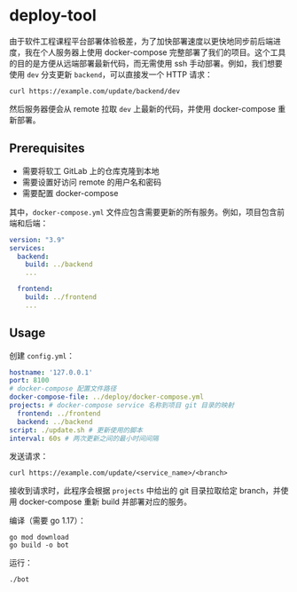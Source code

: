 # deploy-tool

由于软件工程课程平台部署体验极差，为了加快部署速度以更快地同步前后端进度，我在个人服务器上使用 docker-compose 完整部署了我们的项目。这个工具的目的是方便从远端部署最新代码，而无需使用 ssh 手动部署。例如，我们想要使用 `dev` 分支更新 `backend`，可以直接发一个 HTTP 请求：

```
curl https://example.com/update/backend/dev
```

然后服务器便会从 remote 拉取 `dev` 上最新的代码，并使用 docker-compose 重新部署。

## Prerequisites

- 需要将软工 GitLab 上的仓库克隆到本地
- 需要设置好访问 remote 的用户名和密码
- 需要配置 docker-compose

其中，`docker-compose.yml` 文件应包含需要更新的所有服务。例如，项目包含前端和后端：

```yml
version: "3.9"
services:
  backend:
    build: ../backend
    ...

  frontend:
    build: ../frontend
    ...
```

## Usage

创建 `config.yml`：

```yaml
hostname: '127.0.0.1'
port: 8100
# docker-compose 配置文件路径
docker-compose-file: ../deploy/docker-compose.yml
projects: # docker-compose service 名称到项目 git 目录的映射
  frontend: ../frontend
  backend: ../backend
script: ./update.sh # 更新使用的脚本
interval: 60s # 两次更新之间的最小时间间隔
```

发送请求：

```
curl https://example.com/update/<service_name>/<branch>
```

接收到请求时，此程序会根据 `projects` 中给出的 git 目录拉取给定 branch，并使用 docker-compose 重新 build 并部署对应的服务。

编译（需要 go 1.17）：

```
go mod download
go build -o bot
```

运行：

```
./bot
```
